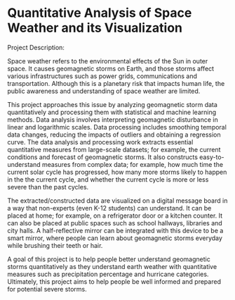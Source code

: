 # Quantitative Analysis of Space Weather and its Visualization

Project Description:

Space weather refers to the environmental effects of the Sun in outer space. It causes geomagnetic storms on Earth, and those storms affect various infrastructures such as power grids, communications and transportation. Although this is a planetary risk that impacts human life, the public awareness and understanding of space weather are limited.

This project approaches this issue by analyzing geomagnetic storm data quantitatively and processing them with statistical and machine learning methods. Data analysis involves interpreting geomagnetic disturbance in linear and logarithmic scales. Data processing includes smoothing temporal data changes, reducing the impacts of outliers and obtaining a regression curve. The data analysis and processing work extracts essential quantitative measures from large-scale datasets; for example, the current conditions and forecast of geomagnetic storms. It also constructs easy-to-understand measures from complex data; for example, how much time the current solar cycle has progressed, how many more storms likely to happen in the the current cycle, and whether the current cycle is more or less severe than the past cycles.
 
The extracted/constructed data are visualized on a digital message board in a way that non-experts (even K-12 students) can understand. It can be placed at home; for example, on a refrigerator door or a kitchen counter. It can also be placed at public spaces such as school hallways, libraries and city halls. A half-reflective mirror can be integrated with this device to be a smart mirror, where people can learn about geomagnetic storms everyday while brushing their teeth or hair.

A goal of this project is to help people better understand geomagnetic storms quantitatively as they understand earth weather with quantitative measures such as precipitation percentage and hurricane categories. Ultimately, this project aims to help people be well informed and prepared for potential severe storms. 




